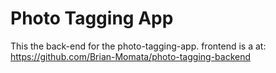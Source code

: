 # Photo Tagging App

This the back-end for the photo-tagging-app. frontend is a at: https://github.com/Brian-Momata/photo-tagging-backend